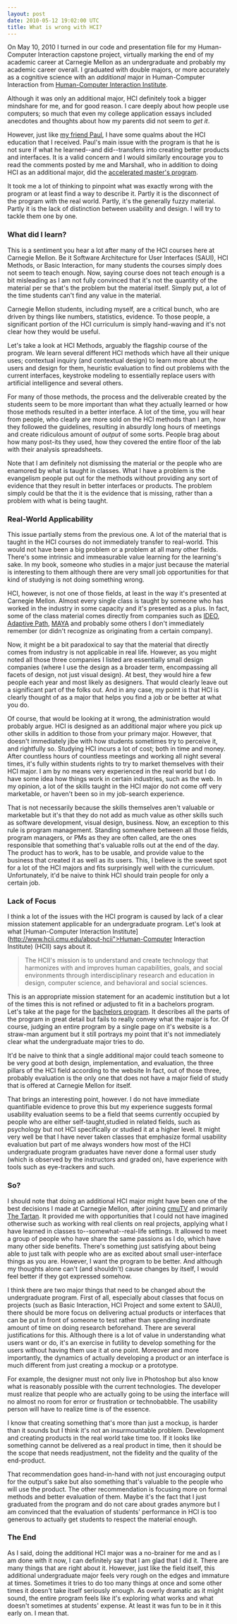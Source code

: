 ```yaml
---
layout: post
date: 2010-05-12 19:02:00 UTC
title: What is wrong with HCI?
---
```


On May 10, 2010 I turned in our code and presentation file for my Human-Computer Interaction capstone project, virtually marking the end of my academic career at Carnegie Mellon as an undergraduate and probably my academic career overall. I graduated with double majors, or more accurately as a cognitive science with an _additional_ major in Human-Computer Interaction from [Human-Computer Interaction Institute](http://www.hcii.cmu.edu).

Although it was only an additional major, HCI definitely took a bigger mindshare for me, and for good reason. I care deeply about how people use computers; so much that even my college application essays included anecdotes and thoughts about how my parents did not seem to _get it_.

However, just like [my friend Paul](http://in.somniac.me/2009/12/30/not-feeling-the-hci-kool-aid), I have some qualms about the HCI education that I received. Paul's main issue with the program is that he is not sure if what he learned--and did--transfers into creating better products and interfaces. It is a valid concern and I would similarly encourage you to read the comments posted by me and Marshall, who in addition to doing HCI as an additional major, did the [accelerated master's program](http://www.hcii.cmu.edu/accelerated-masters-program).

It took me a lot of thinking to pinpoint what was exactly wrong with the program or at least find a way to describe it. Partly it is the disconnect of the program with the real world. Partly, it's the generally fuzzy material. Partly it is the lack of distinction between usability and design. I will try to tackle them one by one.

### What did I learn?
This is a sentiment you hear a lot after many of the HCI courses here at Carnegie Mellon. Be it Software Architecture for User Interfaces (SAUI), HCI Methods, or Basic Interaction, for many students the courses simply does not seem to teach enough. Now, saying course does not teach _enough_ is a bit misleading as I am not fully convinced that it's not the quantity of the material per se that's the problem but the material itself. Simply put, a lot of the time students can't find any value in the material.

Carnegie Mellon students, including myself, are a critical bunch, who are driven by things like numbers, statistics, evidence. To those people, a significant portion of the HCI curriculum is simply hand-waving and it's not clear how they would be useful.

Let's take a look at HCI Methods, arguably the flagship course of the program. We learn several different HCI methods which have all their unique uses; contextual inquiry (and contextual design) to learn more about the users and design for them, heuristic evaluation to find out problems with the current interfaces, keystroke modeling to essentially replace users with artificial intelligence and several others.

For many of those methods, the process and the deliverable created by the students seem to be more important than what they actually learned or how those methods resulted in a better interface. A lot of the time, you will hear from people, who clearly are more sold on the HCI methods than I am, how they followed the guidelines, resulting in absurdly long hours of meetings and create ridiculous amount of _output_ of some sorts. People brag about how many post-its they used, how they covered the entire floor of the lab with their analysis spreadsheets.

Note that I am definitely not dismissing the material or the people who are enamored by what is taught in classes. What I have a problem is the evangelism people put out for the methods without providing any sort of evidence that they result in better interfaces or products. The problem simply could be that the it is the evidence that is missing, rather than a problem with what is being taught.

### Real-World Applicability
This issue partially stems from the previous one. A lot of the material that is taught in the HCI courses do not immediately transfer to real-world. This would not have been a big problem or a problem at all many other fields. There's some intrinsic and immeasurable value learning for the learning's sake. In my book, someone who studies in a major just because the material is interesting to them although there are very small job opportunities for that kind of studying is not doing something wrong.

HCI, however, is not one of those fields, at least in the way it's presented at Carnegie Mellon. Almost every single class is taught by someone who has worked in the industry in some capacity and it's presented as a plus. In fact, some of the class material comes directly from companies such as [IDEO](http://www.ideo.com), [Adaptive Path](http://www.adaptivepath.com), [MAYA](http://www.maya.com) and probably some others I don't immediately remember (or didn't recognize as originating from a certain company).

Now, it might be a bit paradoxical to say that the material that directly comes from industry is not applicable in real life. However, as you might noted all those three companies I listed are essentially small design companies (where I use the design as a broader term, encompassing all facets of design, not just visual design). At best, they would hire a few people each year and most likely as designers. That would clearly leave out a significant part of the folks out. And in any case, my point is that HCI is clearly thought of as a major that helps you find a job or be better at what you do.

Of course, that would be looking at it wrong, the administration would probably argue. HCI is designed as an additional major where you pick up other skills in addition to those from your primary major. However, that doesn't immediately jibe with how students sometimes try to perceive it, and rightfully so. Studying HCI incurs a lot of cost; both in time and money. After countless hours of countless meetings and working all night several times, it's fully within students rights to try to market themselves with their HCI major.  I am by no means very experienced in the real world but I do have some idea how things work in certain industries, such as the web. In my opinion, a lot of the skills taught in the HCI major do not come off very marketable, or haven't been so in my job-search experience.

That is not necessarily because the skills themselves aren't valuable or marketable but it's that they do not add as much value as other skills such as software development, visual design, business.  Now, an exception to this rule is program management. Standing somewhere between all those fields, program managers, or PMs as they are often called, are the ones responsible that something that's valuable rolls out at the end of the day. The product has to work, has to be usable, and provide value to the business that created it as well as its users. This, I believe is the sweet spot for a lot of the HCI majors and fits surprisingly well with the curriculum. Unfortunately, it'd be naive to think HCI should train people for only a certain job.

### Lack of Focus
I think a lot of the issues with the HCI program is caused by lack of a clear mission statement applicable for an undergraduate program. Let's look at what [Human-Computer Interaction Institute](http://www.hcii.cmu.edu/about-hcii">Human-Computer Interaction Institute) (HCII) says about it.

> The HCII's mission is to understand and create technology that harmonizes with and improves human capabilities, goals, and social environments through interdisciplinary research and education in design, computer science, and behavioral and social sciences.

This is an appropriate mission statement for an academic institution but a lot of the times this is not refined or adjusted to fit in a bachelors program. Let's take at the page for the [bachelors program](http://www.hcii.cmu.edu/undergraduate-program). It describes all the parts of the program in great detail but fails to really convey what the major is for. Of course, judging an entire program by a single page on it's website is a straw-man argument but it still portrays my point that it's not immediately clear what the undergraduate major tries to do.

It'd be naive to think that a single additional major could teach someone to be very good at both design, implementation, and evaluation, the three pillars of the HCI field according to the website In fact, out of those three, probably evaluation is the only one that does not have a major field of study that is offered at Carnegie Mellon for itself.

That brings an interesting point, however. I do not have immediate quantifiable evidence to prove this but my experience suggests formal usability evaluation seems to be a field that seems currently occupied by people who are either self-taught,studied in related fields, such as psychology but not HCI specifically or studied it at a higher level. It might very well be that I have never taken classes that emphasize formal usability evaluation but part of me always wonders how most of the HCI undergraduate program graduates have never done a formal user study (which is observed by the instructors and graded on), have experience with tools such as eye-trackers and such.

### So?
I should note that doing an additional HCI major might have been one of the best decisions I made at Carnegie Mellon, after joining [cmuTV](http://cmutv.org) and primarily [The Tartan](http://thetartan.org). It provided me with opportunities that I could not have imagined otherwise such as working with real clients on real projects, applying what I have learned in classes to--somewhat--real-life settings. It allowed to meet a group of people who have share the same passions as I do, which have many other side benefits. There's something just satisfying about being able to just talk with people who are as excited about small user-interface things as you are.  However, I want the program to be better. And although my thoughts alone can't (and shouldn't) cause changes by itself, I would feel better if they got expressed somehow.

I think there are two major things that need to be changed about the undergraduate program.  First of all, especially about classes that focus on projects (such as Basic Interaction, HCI Project and some extent to SAUI), there should be more focus on delivering actual products or interfaces that can be put in front of someone to test rather than spending inordinate amount of time on doing research beforehand. There are several justifications for this.  Although there is a lot of value in understanding what users want or do, it's an exercise in futility to develop something for the users without having them use it at one point. Moreover and more importantly, the dynamics of actually developing a product or an interface is much different from just creating a mockup or a prototype.

For example, the designer must not only live in Photoshop but also know what is reasonably possible with the current technologies. The developer must realize that people who are actually going to be using the interface will no almost no room for error or frustration or technobabble. The usability person will have to realize time is of the essence.

I know that creating something that's more than just a mockup, is harder than it sounds but I think it's not an insurmountable problem. Development and creating products in the real world take time too. If it looks like something cannot be delivered as a real product in time, then it should be the scope that needs readjustment, not the fidelity and the quality of the end-product.

That recommendation goes hand-in-hand with not just encouraging output for the output's sake but also something that's valuable to the people who will use the product.  The other recommendation is focusing more on formal methods and better evaluation of them. Maybe it's the fact that I just graduated from the program and do not care about grades anymore but I am convinced that the evaluation of students' performance in HCI is too generous to actually get students to respect the material enough.

### The End
As I said, doing the additional HCI major was a no-brainer for me and as I am done with it now, I can definitely say that I am glad that I did it. There are many things that are right about it.  However, just like the field itself, this additional undergraduate major feels very rough on the edges and immature at times. Sometimes it tries to do too many things at once and some other times it doesn't take itself seriously enough. As overly dramatic as it might sound, the entire program feels like it's exploring what works and what doesn't sometimes at students' expense.  At least it was fun to be in it this early on. I mean that.